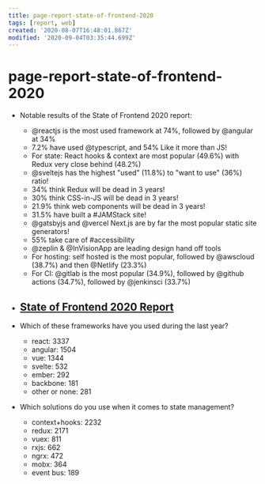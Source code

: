 ```yaml
---
title: page-report-state-of-frontend-2020
tags: [report, web]
created: '2020-08-07T16:48:01.867Z'
modified: '2020-09-04T03:35:44.699Z'
---
```


# page-report-state-of-frontend-2020

- Notable results of the State of Frontend 2020 report:
  - @reactjs is the most used framework at 74%, followed by @angular at 34%
  - 7.2% have used @typescript, and 54% Like it more than JS! 
  - For state: React hooks & context are most popular (49.6%) with Redux very close behind (48.2%) 
  - @sveltejs has the highest "used" (11.8%) to "want to use" (36%) ratio!
  - 34% think Redux will be dead in 3 years!
  - 30% think CSS-in-JS will be dead in 3 years! 
  - 21.9% think web components will be dead in 3 years!
  - 31.5% have built a #JAMStack site!
  - @gatsbyjs and @vercel Next.js are by far the most popular static site generators!
  - 55% take care of #accessibility
  - @zeplin & @InVisionApp are leading design hand off tools
  - For hosting: self hosted is the most popular, followed by @awscloud (38.7%) and then @Netlify (23.3%)
  - For CI: @gitlab is the most popular (34.9%), followed by @github actions (34.7%), followed by @jenkinsci (33.7%)

- ## [State of Frontend 2020 Report](https://tsh.io/state-of-frontend/#ebook)

- Which of these frameworks have you used during the last year?
  - react: 3337 
  - angular: 1504
  - vue: 1344
  - svelte: 532
  - ember: 292
  - backbone: 181
  - other or none: 281
- Which solutions do you use when it comes to state management?
  - context+hooks: 2232
  - redux: 2171
  - vuex: 811
  - rxjs: 662 
  - ngrx: 472
  - mobx: 364
  - event bus: 189
